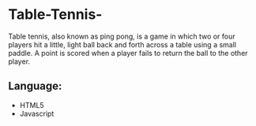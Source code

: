 # Table-Tennis-
Table tennis, also known as ping pong, is a game in which two or four players hit a little, light ball back and forth across a table using a small paddle. A point is scored when a player fails to return the ball to the other player. 

## Language:
* HTML5
* Javascript





